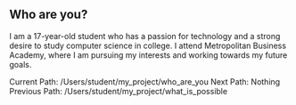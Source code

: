 ## Who are you?

I am a 17-year-old student who has a passion for technology and a strong desire to study computer science in college. I attend 
Metropolitan Business Academy, where I am pursuing my interests and working towards my future goals.

Current Path: /Users/student/my_project/who_are_you
Next Path: Nothing 
Previous Path: /Users/student/my_project/what_is_possible
